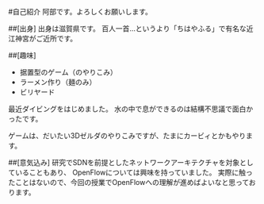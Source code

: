 #自己紹介
阿部です。よろしくお願いします。
 
##[出身]
出身は滋賀県です。
百人一首…というより「ちはやふる」で有名な近江神宮がご近所です。

##[趣味]
* 据置型のゲーム（のやりこみ）
* ラーメン作り（麺のみ）
* ビリヤード

最近ダイビングをはじめました。
水の中で息ができるのは結構不思議で面白かったです。

ゲームは、だいたい3Dゼルダのやりこみですが、たまにカービィとかもやります。

##[意気込み]
研究でSDNを前提としたネットワークアーキテクチャを対象としていることもあり、
OpenFlowについては興味を持っていました。
実際に触ったことはないので、今回の授業でOpenFlowへの理解が進めばよいなと思っております。

